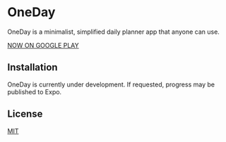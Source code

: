 # OneDay

OneDay is a minimalist, simplified daily planner app that anyone can use.

[NOW ON GOOGLE PLAY](https://play.google.com/store/apps/details?id=com.expo.oneday)

## Installation

OneDay is currently under development. If requested, progress may be published to Expo.

## License

[MIT](https://choosealicense.com/licenses/mit/)
